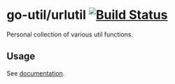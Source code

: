 # go-util/urlutil [![Build Status](https://travis-ci.org/frozzare/go-util.svg?branch=master)](https://travis-ci.org/frozzare/go-util)

Personal collection of various util functions.

## Usage

See [documentation](https://godoc.org/github.com/frozzare/go-util/urlutil).